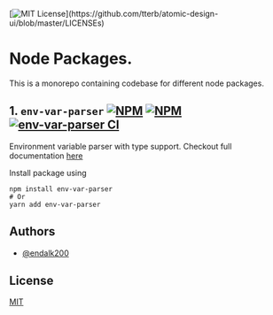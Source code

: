 [![MIT License](https://img.shields.io/apm/l/atomic-design-ui.svg?)](https://github.com/tterb/atomic-design-ui/blob/master/LICENSEs)

# Node Packages.

This is a monorepo containing codebase for different node packages.

## 1. `env-var-parser` [![NPM](https://img.shields.io/npm/v/env-var-parser)](https://www.npmjs.com/package/env-var-parser) [![NPM](https://img.shields.io/npm/dt/env-var-parser)](https://www.npmjs.com/package/env-var-parser)[![env-var-parser CI](https://github.com/endalk200/node-packages/actions/workflows/env-var-parser-ci.yml/badge.svg)](https://github.com/endalk200/node-packages/actions/workflows/env-var-parser-ci.yml)

Environment variable parser with type support. Checkout full documentation [here](./packages/env-var-parser/)

Install package using

```
npm install env-var-parser
# Or
yarn add env-var-parser
```

## Authors

-   [@endalk200](https://www.github.com/endalk200)

## License

[MIT](https://choosealicense.com/licenses/mit/)
